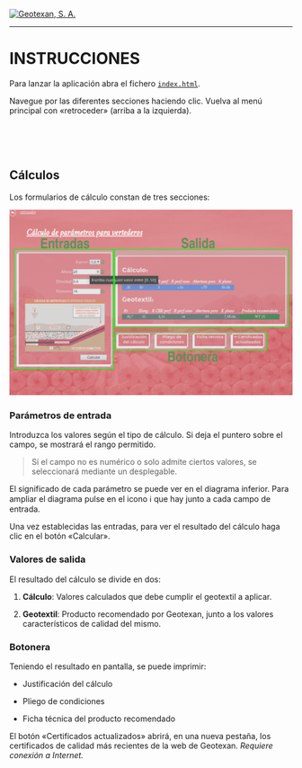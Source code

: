[![Geotexan, S. A.](https://geotexan.com/wp-content/uploads/2015/05/geotexan-logo-verde2.png)](https://www.geotexan.com)

---

# INSTRUCCIONES

Para lanzar la aplicación abra el fichero [`index.html`](/index.html).

Navegue por las diferentes secciones haciendo clic. Vuelva al menú principal con «retroceder» (arriba a la izquierda).

<br><br><br>

## Cálculos

Los formularios de cálculo constan de tres secciones:

![Captura de pantalla](form.png)

### Parámetros de entrada

Introduzca los valores según el tipo de cálculo. Si deja el puntero sobre el campo, se mostrará el rango permitido.
> Si el campo no es numérico o solo admite ciertos valores, se seleccionará mediante un desplegable.

El significado de cada parámetro se puede ver en el diagrama inferior. Para ampliar el diagrama pulse en el icono ℹ que hay junto a cada campo de entrada.

Una vez establecidas las entradas, para ver el resultado del cálculo haga clic en el botón «Calcular».

### Valores de salida

El resultado del cálculo se divide en dos:

1. **Cálculo**: Valores calculados que debe cumplir el geotextil a aplicar.

2. **Geotextil**: Producto recomendado por Geotexan, junto a los valores característicos de calidad del mismo.

### Botonera

Teniendo el resultado en pantalla, se puede imprimir:

* Justificación del cálculo

* Pliego de condiciones

* Ficha técnica del producto recomendado

El botón «Certificados actualizados» abrirá, en una nueva pestaña, los certificados de calidad más recientes de la web de Geotexan. _Requiere conexión a Internet._
